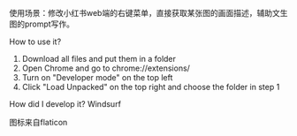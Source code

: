 使用场景：修改小红书web端的右键菜单，直接获取某张图的画面描述，辅助文生图的prompt写作。

How to use it?

1. Download all files and put them in a folder
2. Open Chrome and go to chrome://extensions/
3. Turn on "Developer mode" on the top left
4. Click "Load Unpacked" on the top right and choose the folder in step 1

How did I develop it? Windsurf

图标来自flaticon
